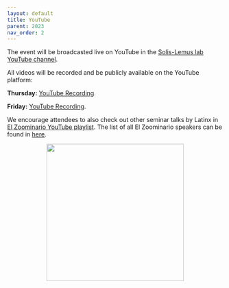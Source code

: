 ```yaml
---
layout: default
title: YouTube
parent: 2023
nav_order: 2
---
```


The event will be broadcasted live on YouTube in the [Solis-Lemus lab YouTube channel](https://www.youtube.com/channel/UCcBcmxIYYGC6Z04p9SC7hwg/featured).

All videos will be recorded and be publicly available on the YouTube platform:

**Thursday:** [YouTube Recording](https://youtube.com/live/ZBAv9rZC83E?feature=share).

**Friday:** [YouTube Recording](https://youtube.com/live/2xhpUQyQ54I?feature=share).


We encourage attendees to also check out other seminar talks by Latinx in [El Zoominario YouTube playlist](https://www.youtube.com/playlist?list=PL1AfUDnwvYbOA9rfrvyA2nR9SR0VYbklx). The list of all El Zoominario speakers can be found in [here](https://solislemuslab.github.io//pages/zoominario.html).


<div style="text-align: center;">
    <img src="../assets/pics/zoominario-logo.png" width="320">
</div>